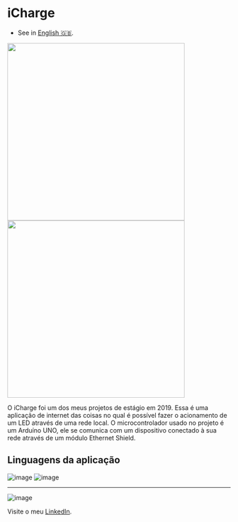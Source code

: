  # **iCharge**
- See in [English 🇬🇧](./README-en-US.md).

<div>
 <img src="https://user-images.githubusercontent.com/79997705/115066067-62e73e80-9ec5-11eb-963d-0656521801e6.PNG" min-width="400px" max-width="400px" width="400px" alt="" >
<img src="https://user-images.githubusercontent.com/79997705/115066087-6a0e4c80-9ec5-11eb-94dd-dc1e6f635811.PNG" min-width="400px" max-width="400px" width="400px" align="" alt="">
</div>

O iCharge foi um dos meus projetos de estágio em 2019. Essa é uma aplicação de internet das coisas no qual é possível fazer
o acionamento de um LED através de uma rede local. O microcontrolador usado no projeto é um Arduíno UNO, ele se comunica com
um dispositivo conectado à sua rede através de um módulo Ethernet Shield. 

## Linguagens da aplicação
 
![image](https://img.shields.io/badge/C%2B%2B-00599C?style=for-the-badge&logo=c%2B%2B&logoColor=white)
![image](https://img.shields.io/badge/HTML5-E34F26?style=for-the-badge&logo=html5&logoColor=white)

***
 ![image](https://img.shields.io/badge/LinkedIn-0077B5?style=for-the-badge&logo=linkedin&logoColor=white) 
 
 Visite o meu [LinkedIn](https://www.linkedin.com/in/nathan-de-souza-silva-firmo/). 


